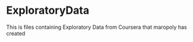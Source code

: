# ExploratoryData
This is files containing Exploratory Data from Coursera that maropoly has created 
